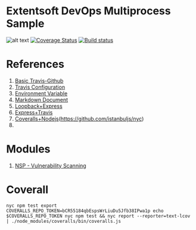 # Extentsoft DevOps Multiprocess Sample

![alt text](https://api.travis-ci.org/extentsoft/devops-multiprocess.svg?branch=master)
[![Coverage Status](https://coveralls.io/repos/github/extentsoft/devops-multiprocess/badge.svg?branch=master)](https://coveralls.io/github/extentsoft/devops-multiprocess?branch=master)
[![Build status](https://ci.appveyor.com/api/projects/status/1i9hlony3hij2ra4?svg=true)](https://ci.appveyor.com/project/extentsoft/devops-multiprocess)

# References
1. [Basic Travis-Github](https://github.com/dwyl/learn-travis)
2. [Travis Configuration](https://docs.travis-ci.com/user/customizing-the-build)
3. [Environment Variable](https://www.twilio.com/blog/2017/08/working-with-environment-variables-in-node-js.html)
4. [Markdown Document](https://github.com/adam-p/markdown-here/wiki/Markdown-Cheatsheet#links)
5. [Loopback+Express](http://loopback.io/doc/en/lb3/Add-a-custom-Express-route.html)
6. [Express+Travis](https://github.com/expressjs/express)
7. [Coveralls+Nodejs](https://github.com/nickmerwin/node-coveralls)(https://github.com/istanbuljs/nyc)
8. 


# Modules
1. [NSP - Vulnerability Scanning](https://www.npmjs.com/package/nsp)


# Coverall
`
nyc npm test
export COVERALLS_REPO_TOKEN=bCR55184qbEspsWrLiuDu5Jfb38IPwa1p
echo $COVERALLS_REPO_TOKEN
nyc npm test && nyc report --reporter=text-lcov | ./node_modules/coveralls/bin/coveralls.js
`